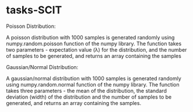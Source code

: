 # tasks-SCIT
Poisson Distribution:

A poisson distribution with 1000 samples is generated randomly using numpy.random.poisson function of the numpy library. The function takes two parameters - expectation value (λ) for the distribution, and the number of samples to be generated, and returns an array containing the samples

Gaussian/Normal Distribution:

A gaussian/normal distribution with 1000 samples is generated randomly using numpy.random.normal function of the numpy library. The function takes three parameters - the mean of the distribution, the standard deviation (width) of the distribution and the number of samples to be generated, and returns an array containing the samples.
